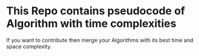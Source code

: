 # This Repo contains pseudocode of Algorithm with time complexities

If you want to contribute then merge your Algorithms with its best time and space complexity.
